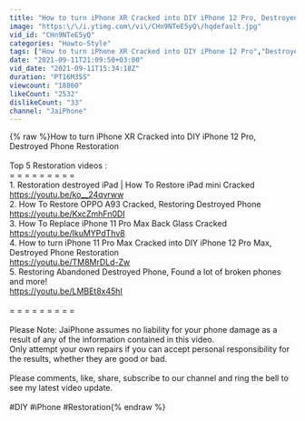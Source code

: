 ```yaml
---
title: "How to turn iPhone XR Cracked into DIY iPhone 12 Pro, Destroyed Phone Restoration"
image: "https:\/\/i.ytimg.com\/vi\/CHn9NTeE5yQ\/hqdefault.jpg"
vid_id: "CHn9NTeE5yQ"
categories: "Howto-Style"
tags: ["How to turn iPhone XR Cracked into DIY iPhone 12 Pro","Destroyed Phone Restoration DIY","iPhone"]
date: "2021-09-11T21:09:50+03:00"
vid_date: "2021-09-11T15:34:18Z"
duration: "PT16M35S"
viewcount: "18860"
likeCount: "2532"
dislikeCount: "33"
channel: "JaiPhone"
---
```

{% raw %}How to turn iPhone XR Cracked into DIY iPhone 12 Pro, Destroyed Phone Restoration<br /><br />Top 5 Restoration videos :<br />= = = = = = = = =<br />1. Restoration destroyed iPad | How To Restore iPad mini Cracked<br /><a rel="nofollow" target="blank" href="https://youtu.be/ko__24qvrww">https://youtu.be/ko__24qvrww</a><br />2. How To Restore OPPO A93 Cracked, Restoring Destroyed Phone<br /><a rel="nofollow" target="blank" href="https://youtu.be/KxcZmhFn0DI">https://youtu.be/KxcZmhFn0DI</a><br />3. How To Replace iPhone 11 Pro Max Back Glass Cracked<br /><a rel="nofollow" target="blank" href="https://youtu.be/IkuMYPdThv8">https://youtu.be/IkuMYPdThv8</a><br />4. How to turn iPhone 11 Pro Max Cracked into DIY iPhone 12 Pro Max, Destroyed Phone Restoration<br /><a rel="nofollow" target="blank" href="https://youtu.be/TM8MrDLd-Zw">https://youtu.be/TM8MrDLd-Zw</a><br />5. Restoring Abandoned Destroyed Phone, Found a lot of broken phones and more!<br /><a rel="nofollow" target="blank" href="https://youtu.be/LMBEt8x45hI">https://youtu.be/LMBEt8x45hI</a><br /><br />= = = = = = = = =<br /><br />Please Note: JaiPhone assumes no liability for your phone damage as a result of any of the information contained in this video.<br />Only attempt your own repairs if you can accept personal responsibility for the results, whether they are good or bad.<br /><br />Please comments, like, share, subscribe to our channel and ring the bell to see my latest video update.<br /><br />#DIY #iPhone #Restoration{% endraw %}
